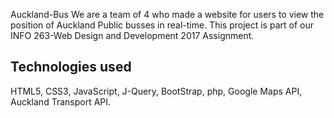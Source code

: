 Auckland-Bus
We are a team of 4 who made a website for users to view the position of Auckland Public busses in real-time. This project is part of our INFO 263-Web Design and Development 2017 Assignment.

## Technologies used
HTML5, CSS3, JavaScript, J-Query, BootStrap, php, Google Maps API, Auckland Transport API.
